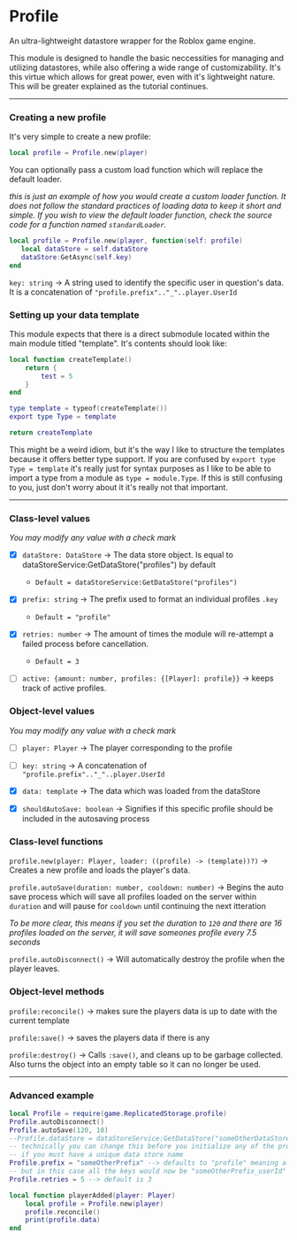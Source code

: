 # Profile
An ultra-lightweight datastore wrapper for the Roblox game engine.

This module is designed to handle the basic neccessities for managing and utilizing datastores, while also offering a wide range of customizability. It's this virtue which allows for great power, even with it's lightweight nature. This will be greater explained as the tutorial continues.

---
### Creating a new profile

It's very simple to create a new profile:

```lua
local profile = Profile.new(player)
```

You can optionally pass a custom load function which will replace the default loader.

*this is just an example of how you would create a custom loader function. It does not follow the standard practices of loading data to keep it short and simple. If you wish to view the default loader function, check the source code for a function named `standardLoader`.*

```lua
local profile = Profile.new(player, function(self: profile)
   local dataStore = self.dataStore
   dataStore:GetAsync(self.key)
end
```

`key: string` -> A string used to identify the specific user in question's data. It is a concatenation of `"profile.prefix".."_"..player.UserId`

### Setting up your data template

This module expects that there is a direct submodule located within the main module titled "template". It's contents should look like:

```lua
local function createTemplate()
    return {
        test = 5
    }
end

type template = typeof(createTemplate())
export type Type = template

return createTemplate
```

This might be a weird idiom, but it's the way I like to structure the templates because it offers better type support. If you are confused by `export type Type = template` it's really just for syntax purposes as I like to be able to import a type from a module as `type = module.Type`. If this is still confusing to you, just don't worry about it it's really not that important.

---

### Class-level values
*You may modify any value with a check mark*

- [x] `dataStore: DataStore` -> The data store object. Is equal to dataStoreService:GetDataStore("profiles") by default
   - `Default = dataStoreService:GetDataStore("profiles")`

- [x] `prefix: string` -> The prefix used to format an individual profiles `.key`
   -  `Default = "profile"`

- [x] `retries: number` -> The amount of times the module will re-attempt a failed process before cancellation. 
   - `Default = 3`

- [ ] `active: {amount: number, profiles: {[Player]: profile}}` -> keeps track of active profiles.

### Object-level values
*You may modify any value with a check mark*

- [ ] `player: Player` -> The player corresponding to the profile

- [ ] `key: string` -> A concatenation of `"profile.prefix".."_"..player.UserId`

- [x] `data: template` -> The data which was loaded from the dataStore

- [x] `shouldAutoSave: boolean` -> Signifies if this specific profile should be included in the autosaving process

### Class-level functions

`profile.new(player: Player, loader: ((profile) -> (template))?)` -> Creates a new profile and loads the player's data.

`profile.autoSave(duration: number, cooldown: number)` -> Begins the auto save process which will save all profiles loaded on the server within `duration` and will pause for `cooldown` until continuing the next itteration

*To be more clear, this means if you set the duration to `120` and there are 16 profiles loaded on the server, it will save someones profile every 7.5 seconds*

`profile.autoDisconnect()` -> Will automatically destroy the profile when the player leaves.

### Object-level methods

`profile:reconcile()` -> makes sure the players data is up to date with the current template

`profile:save()` -> saves the players data if there is any

`profile:destroy()` -> Calls `:save()`, and cleans up to be garbage collected. Also turns the object into an empty table so it can no longer be used.

---

### Advanced example

```lua
local Profile = require(game.ReplicatedStorage.profile)
Profile.autoDisconnect()
Profile.autoSave(120, 10)
--Profile.dataStore = dataStoreService:GetDataStore("someOtherDataStore")
-- technically you can change this before you initialize any of the profiles
-- if you must have a unique data store name
Profile.prefix = "someOtherPrefix" --> defaults to "profile" meaning all keys will be "profile_userId"
-- but in this case all the keys would now be "someOtherPrefix_userId"
Profile.retries = 5 --> default is 3

local function playerAdded(player: Player)
	local profile = Profile.new(player)
	profile.reconcile()
	print(profile.data)
end
```
